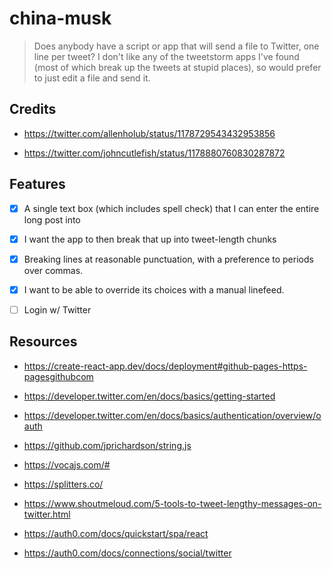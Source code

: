 # china-musk

> Does anybody have a script or app that will send a file to Twitter, one line per tweet? I don't like any of the tweetstorm apps I've found (most of which break up the tweets at stupid places), so would prefer to just edit a file and send it.

## Credits

- https://twitter.com/allenholub/status/1178729543432953856

- https://twitter.com/johncutlefish/status/1178880760830287872

## Features

- [x] A single text box (which includes spell check) that I can enter the entire long post into

- [x] I want the app to then break that up into tweet-length chunks

- [x] Breaking lines at reasonable punctuation, with a preference to periods over commas.

- [x] I want to be able to override its choices with a manual linefeed.

- [ ] Login w/ Twitter

## Resources

- https://create-react-app.dev/docs/deployment#github-pages-https-pagesgithubcom

- https://developer.twitter.com/en/docs/basics/getting-started

- https://developer.twitter.com/en/docs/basics/authentication/overview/oauth

- https://github.com/jprichardson/string.js

- https://vocajs.com/#

- https://splitters.co/

- https://www.shoutmeloud.com/5-tools-to-tweet-lengthy-messages-on-twitter.html

- https://auth0.com/docs/quickstart/spa/react

- https://auth0.com/docs/connections/social/twitter
